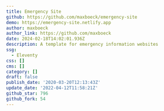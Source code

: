 ```yaml
---
title: Emergency Site
github: https://github.com/maxboeck/emergency-site
demo: https://emergency-site.netlify.app
author: maxboeck
author_link: https://github.com/maxboeck
date: 2024-02-18T14:02:01.936Z
description: A template for emergency information websites
ssg:
  - Eleventy
css: []
cms: []
category: []
draft: false
publish_date: '2020-03-20T12:13:43Z'
update_date: '2022-04-12T11:58:21Z'
github_star: 796
github_fork: 54
---
```

